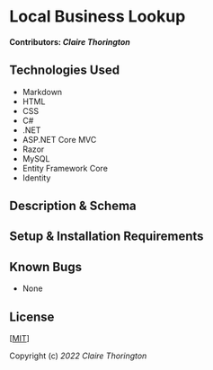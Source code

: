 # Local Business Lookup
<!-- ![a picture of the page's header](Menu/wwwroot/img/header.jpg) -->

#### Contributors: _**Claire Thorington**_

## Technologies Used

* Markdown
* HTML
* CSS
* C#
* .NET
* ASP.NET Core MVC
* Razor
* MySQL
* Entity Framework Core
* Identity

## Description & Schema



<!-- ![a picture of the program's schema](Menu/wwwroot/img/schema.jpg) -->

## Setup & Installation Requirements

<!-- * Clone repository to desktop
* Create an _appsettings.json_ file in the __Menu__ directory and copy in the following:

```
{
  "ConnectionStrings": {
    "DefaultConnection": "Server=localhost;Port=3306;database=businessdirectory;uid=root;pwd=epicodus;"
  }
}
```

* Navigate to the __Menu__ directory in your terminal and enter the following commands, in order:
```console
$ dotnet restore
$ dotnet build
$ dotnet ef migrations add Initial
$ dotnet ef database update
$ dotnet run
``` -->

## Known Bugs

* None


## License

[<a href=LICENSE>MIT</a>]

Copyright (c) _2022_ _Claire Thorington_

